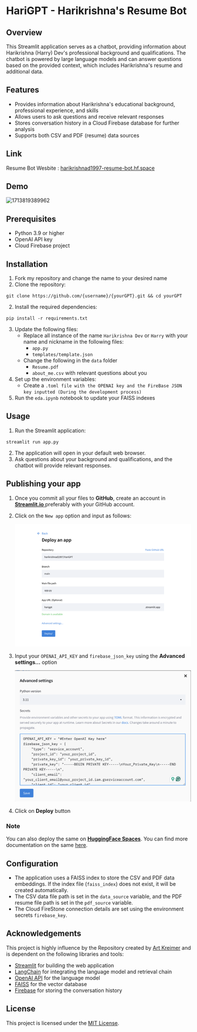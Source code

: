 # HariGPT - Harikrishna's Resume Bot

## Overview

This Streamlit application serves as a chatbot, providing information about Harikrishna (Harry) Dev's professional background and qualifications. The chatbot is powered by large language models and can answer questions based on the provided context, which includes Harikrishna's resume and additional data.

## Features

- Provides information about Harikrishna's educational background, professional experience, and skills
- Allows users to ask questions and receive relevant responses
- Stores conversation history in a Cloud Firebase database for further analysis
- Supports both CSV and PDF (resume) data sources

## Link

Resume Bot Wesbite : [harikrishnad1997-resume-bot.hf.space](https://harikrishnad1997-resume-bot.hf.space/)

## Demo

![1713819389962](assets/demo.gif)

## Prerequisites

- Python 3.9 or higher
- OpenAI API key
- Cloud Firebase project

## Installation

1. Fork my repository and change the name to your desired name
2. Clone the repository:

```
git clone https://github.com/{username}/{yourGPT}.git && cd yourGPT
```

2. Install the required dependencies:

```
pip install -r requirements.txt
```

3. Update the following files:
   * Replace all instance of the name `Harikrishna Dev` or `Harry` with your name and nickname in the following files:
     * `app.py`
     * ``templates/template.json``
   * Change the following in the `data` folder
     * `Resume.pdf`
     * `about_me.csv` with relevant questions about you
4. Set up the environment variables:
   - Create a `.toml file with the OPENAI key and the FireBase JSON key inputted (During the development process)`
5. Run the `eda.ipynb` notebook to update your FAISS indexes

## Usage

1. Run the Streamlit application:

```
streamlit run app.py
```

2. The application will open in your default web browser.
3. Ask questions about your background and qualifications, and the chatbot will provide relevant responses.

## Publishing your app

1. Once you commit all your files to **GitHub**, create an account in [**Streamlit.io** ](https://share.streamlit.io/)preferably with your GitHub account.
2. Click on the `New app` option and input as follows:

   ![1714278894321](image/README/1714278894321.png)
3. Input your `OPENAI_API_KEY` and `firebase_json_key` using the **Advanced settings...** option

   ![1714279076799](image/README/1714279076799.png)
4. Click on **Deploy** button

### Note

You can also deploy the same on **[HuggingFace Spaces](https://huggingface.co/spaces)**. You can find more documentation on the same [here](https://huggingface.co/docs/hub/en/spaces-sdks-streamlit).

## Configuration

- The application uses a FAISS index to store the CSV and PDF data embeddings. If the index file (`faiss_index`) does not exist, it will be created automatically.
- The CSV data file path is set in the `data_source` variable, and the PDF resume file path is set in the `pdf_source` variable.
- The Cloud FireStone connection details are set using the environment secrets `firebase_key`.

## Acknowledgements

This project is highly influence by the Repository created by [Art Kreimer](https://github.com/kredar) and is dependent on the following libraries and tools:

- [Streamlit](https://streamlit.io/) for building the web application
- [LangChain](https://langchain.com/) for integrating the language model and retrieval chain
- [OpenAI API](https://openai.com/) for the language model
- [FAISS](https://github.com/facebookresearch/faiss) for the vector database
- [Firebase](https://firebase.google.com/) for storing the conversation history

## License

This project is licensed under the [MIT License](LICENSE).
